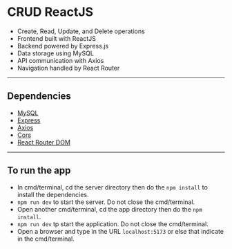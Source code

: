 # CRUD ReactJS

- Create, Read, Update, and Delete operations
- Frontend built with ReactJS
- Backend powered by Express.js
- Data storage using MySQL
- API communication with Axios
- Navigation handled by React Router

---

## Dependencies

- [MySQL]()
- [Express]()
- [Axios]()
- [Cors]()
- [React Router DOM]()

---

## To run the app

- In cmd/terminal, cd the server directory then do the `npm install` to install the dependencies.
- `npm run dev` to start the server. Do not close the cmd/terminal.
- Open another cmd/terminal, cd the app directory then do the `npm install`.
- `npm run dev` tp start the application. Do not close the cmd/terminal.
- Open a browser and type in the URL `localhost:5173` or else that indicate in the cmd/terminal.
